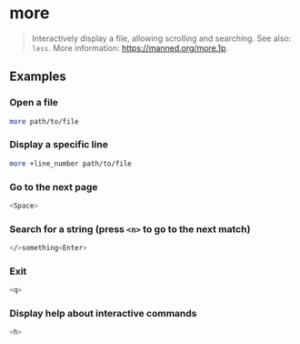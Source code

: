 # more

> Interactively display a file, allowing scrolling and searching. See also: `less`. More information: <https://manned.org/more.1p>.

## Examples

### Open a file

```bash
more path/to/file
```

### Display a specific line

```bash
more +line_number path/to/file
```

### Go to the next page

```bash
<Space>
```

### Search for a string (press `<n>` to go to the next match)

```bash
</>something<Enter>
```

### Exit

```bash
<q>
```

### Display help about interactive commands

```bash
<h>
```
